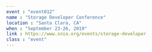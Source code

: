 ```yaml
---
event : "event012"
name : "Storage Developer Conference"
location : "Santa Clara, CA"
when : "September 23-26, 2019"
link : https://www.snia.org/events/storage-developer
class : "event"
---
```

